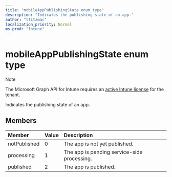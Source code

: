 ```yaml
---
title: "mobileAppPublishingState enum type"
description: "Indicates the publishing state of an app."
author: "tfitzmac"
localization_priority: Normal
ms.prod: "Intune"
---
```


# mobileAppPublishingState enum type

> [!NOTE]
> The Microsoft Graph API for Intune requires an [active Intune license](https://go.microsoft.com/fwlink/?linkid=839381) for the tenant.

Indicates the publishing state of an app.

## Members
|Member|Value|Description|
|:---|:---|:---|
|notPublished|0|The app is not yet published.|
|processing|1|The app is pending service-side processing.|
|published|2|The app is published.|



